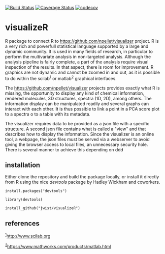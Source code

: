 [![Build Status](https://travis-ci.org/jwist/visualizeR.svg?branch=master)](https://travis-ci.org/jwist/visualizeR) [![Coverage Status](https://coveralls.io/repos/github/jwist/visualizeR/badge.svg?branch=master)](https://coveralls.io/github/jwist/visualizeR?branch=master) [![codecov](https://codecov.io/gh/jwist/visualizeR/branch/master/graph/badge.svg)](https://codecov.io/gh/jwist/visualizeR)

# visualizeR
R package to connect R to https://github.com/npellet/visualizer project. R is a very rich and powerfull statistical language supported by a large and dynamic community. It is used in many fields of research, in particular to perform the multivariate analysis in non-targeted analysis. Although the analysis pipeline is fairly complete, a part of the analysis require visual inspection of the results. In that aspect, there is room for improvement. R graphics are not dynamic and cannot be zoomed in and out, as it is possible to do within the scilab<sup><a name="myfootnote1">1</a></sup> or matlab<sup><a name="myfootnote2">2</a></sup> graphical interfaces.

The https://github.com/npellet/visualizer projects provides exactly what R is missing, the opportunity to display any kind of chemical information, rendered molecules, 3D structures, spectra (1D, 2D), among others. The information display can be manipulated readily and several graphs can interact with each other. It is thus possible to link a point in a PCA score plot to a spectra o to a table with its metadata.

The visualizer requires data to be provided as a json file with a specific structure. A second json file contains what is called a "view" and that describes how to display the information. Since the visualizer is an online tool, a webpage, the json files must be served via a webserver to avoid giving the browser access to local files, an unnecessary security hole. There is several manner to achieve this depending on ddd 

## installation

Either clone the repository and build the package locally, or install it directly from R using the nice *devtools* package by Hadley Wickham and coworkers.

```
install.packages("devtools")

library(devtools)

install_github("jwist/visualizeR")
```

## references
<sup>[1](#myfootnote1)</sup>http://www.scilab.org

<sup>[2](#myfootnote2)</sup>https://www.mathworks.com/products/matlab.html
